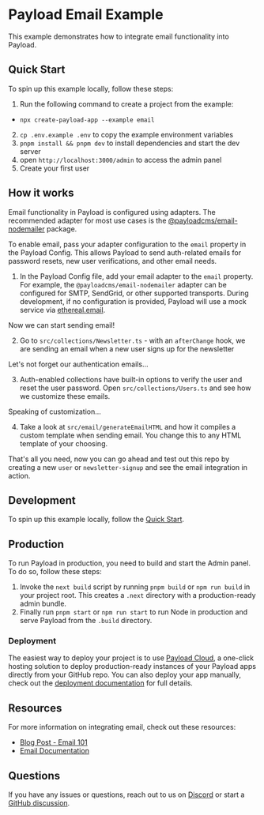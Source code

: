 # Payload Email Example

This example demonstrates how to integrate email functionality into Payload.

## Quick Start

To spin up this example locally, follow these steps:

1. Run the following command to create a project from the example:

- `npx create-payload-app --example email`

2. `cp .env.example .env` to copy the example environment variables
3. `pnpm install && pnpm dev` to install dependencies and start the dev server
4. open `http://localhost:3000/admin` to access the admin panel
5. Create your first user

## How it works

Email functionality in Payload is configured using adapters. The recommended adapter for most use cases is the [@payloadcms/email-nodemailer](https://www.npmjs.com/package/@payloadcms/email-nodemailer) package.

To enable email, pass your adapter configuration to the `email` property in the Payload Config. This allows Payload to send auth-related emails for password resets, new user verifications, and other email needs.

1. In the Payload Config file, add your email adapter to the `email` property. For example, the `@payloadcms/email-nodemailer` adapter can be configured for SMTP, SendGrid, or other supported transports. During development, if no configuration is provided, Payload will use a mock service via [ethereal.email](ethereal.email).

Now we can start sending email!

2. Go to `src/collections/Newsletter.ts` - with an `afterChange` hook, we are sending an email when a new user signs up for the newsletter

Let's not forget our authentication emails...

3. Auth-enabled collections have built-in options to verify the user and reset the user password. Open `src/collections/Users.ts` and see how we customize these emails.

Speaking of customization...

4. Take a look at `src/email/generateEmailHTML` and how it compiles a custom template when sending email. You change this to any HTML template of your choosing.

That's all you need, now you can go ahead and test out this repo by creating a new `user` or `newsletter-signup` and see the email integration in action.

## Development

To spin up this example locally, follow the [Quick Start](#quick-start).

## Production

To run Payload in production, you need to build and start the Admin panel. To do so, follow these steps:

1. Invoke the `next build` script by running `pnpm build` or `npm run build` in your project root. This creates a `.next` directory with a production-ready admin bundle.
1. Finally run `pnpm start` or `npm run start` to run Node in production and serve Payload from the `.build` directory.

### Deployment

The easiest way to deploy your project is to use [Payload Cloud](https://payloadcms.com/new/import), a one-click hosting solution to deploy production-ready instances of your Payload apps directly from your GitHub repo. You can also deploy your app manually, check out the [deployment documentation](https://payloadcms.com/docs/production/deployment) for full details.

## Resources

For more information on integrating email, check out these resources:

<!-- Update with live blog post URL when published -->

- [Blog Post - Email 101](https://payloadcms.com/blog)
- [Email Documentation](https://payloadcms.com/docs/email/overview#email-functionality)

## Questions

If you have any issues or questions, reach out to us on [Discord](https://discord.com/invite/payload) or start a [GitHub discussion](https://github.com/payloadcms/payload/discussions).
